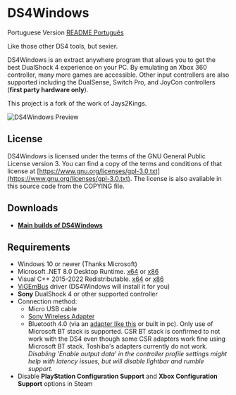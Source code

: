 # DS4Windows

Portuguese Version [README Português](README-PT.md)


Like those other DS4 tools, but sexier.

DS4Windows is an extract anywhere program that allows you to get the best
DualShock 4 experience on your PC. By emulating an Xbox 360 controller, many
more games are accessible. Other input controllers are also supported including the
DualSense, Switch Pro, and JoyCon controllers (**first party hardware only**).

This project is a fork of the work of Jays2Kings.

![DS4Windows Preview](https://raw.githubusercontent.com/Ryochan7/DS4Windows/jay/ds4winwpf_screen_20200412.png)

## License

DS4Windows is licensed under the terms of the GNU General Public License version 3.
You can find a copy of the terms and conditions of that license at
[https://www.gnu.org/licenses/gpl-3.0.txt](https://www.gnu.org/licenses/gpl-3.0.txt). The license is also
available in this source code from the COPYING file.

## Downloads

- **[Main builds of DS4Windows](https://github.com/Ryochan7/DS4Windows/releases)**

## Requirements

- Windows 10 or newer (Thanks Microsoft)
- Microsoft .NET 8.0 Desktop Runtime. [x64](https://dotnet.microsoft.com/en-us/download/dotnet/thank-you/runtime-desktop-8.0.0-windows-x64-installer) or [x86](https://dotnet.microsoft.com/en-us/download/dotnet/thank-you/runtime-desktop-8.0.0-windows-x86-installer)
- Visual C++ 2015-2022 Redistributable. [x64](https://aka.ms/vs/17/release/vc_redist.x64.exe) or [x86](https://aka.ms/vs/17/release/vc_redist.x86.exe)
- [ViGEmBus](https://vigem.org/) driver (DS4Windows will install it for you)
- **Sony** DualShock 4 or other supported controller
- Connection method:
  - Micro USB cable
  - [Sony Wireless Adapter](https://www.amazon.com/gp/product/B01KYVLKG2)
  - Bluetooth 4.0 (via an
  [adapter like this](https://www.newegg.com/Product/Product.aspx?Item=N82E16833166126)
  or built in pc). Only use of Microsoft BT stack is supported. CSR BT stack is
  confirmed to not work with the DS4 even though some CSR adapters work fine
  using Microsoft BT stack. Toshiba's adapters currently do not work.
  *Disabling 'Enable output data' in the controller profile settings might help with latency issues, but will disable lightbar and rumble support.*
- Disable **PlayStation Configuration Support** and
**Xbox Configuration Support** options in Steam

